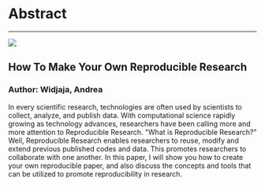# Abstract

-------------

![](../images/stat159-logo.png)

## How To Make Your Own Reproducible Research
### Author: Widjaja, Andrea

In every scientific research, technologies are often used by scientists to collect, analyze, and publish data. With computational science rapidly growing as technology advances, researchers have been calling more and more attention to Reproducible Research. "What is Reproducible Research?" Well, Reproducible Research enables researchers to reuse, modify and extend previous published codes and data. This promotes researchers to collaborate with one another. In this paper, I will show you how to create your own reproducible paper, and also discuss the concepts and tools that can be utilized to promote reproducibility in research.
